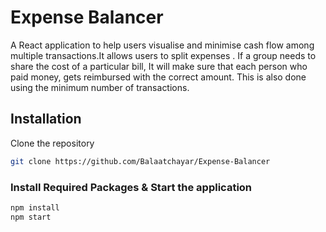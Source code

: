# Expense Balancer

A React application to help users visualise and minimise cash flow among multiple transactions.It allows users to split expenses . If a group needs to share the cost of a particular bill, 
 It will make sure that each person who paid money, gets reimbursed with the correct amount. This is also done using the minimum number of transactions. 


## Installation

Clone the repository 

```bash
git clone https://github.com/Balaatchayar/Expense-Balancer
```

### Install Required Packages & Start the application

```bash
npm install
npm start
```
